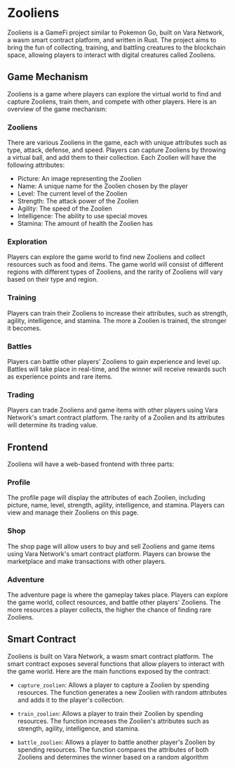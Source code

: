# Zooliens

Zooliens is a GameFi project similar to Pokemon Go, built on Vara Network, a
wasm smart contract platform, and written in Rust. The project aims to bring the
fun of collecting, training, and battling creatures to the blockchain space,
allowing players to interact with digital creatures called Zooliens.

## Game Mechanism

Zooliens is a game where players can explore the virtual world to find and
capture Zooliens, train them, and compete with other players. Here is an
overview of the game mechanism:

### Zooliens

There are various Zooliens in the game, each with unique attributes such as
type, attack, defense, and speed. Players can capture Zooliens by throwing a
virtual ball, and add them to their collection. Each Zoolien will have the
following attributes:

- Picture: An image representing the Zoolien
- Name: A unique name for the Zoolien chosen by the player
- Level: The current level of the Zoolien
- Strength: The attack power of the Zoolien
- Agility: The speed of the Zoolien
- Intelligence: The ability to use special moves
- Stamina: The amount of health the Zoolien has

### Exploration

Players can explore the game world to find new Zooliens and collect resources
such as food and items. The game world will consist of different regions with
different types of Zooliens, and the rarity of Zooliens will vary based on their
type and region.

### Training

Players can train their Zooliens to increase their attributes, such as strength,
agility, intelligence, and stamina. The more a Zoolien is trained, the stronger
it becomes.

### Battles

Players can battle other players' Zooliens to gain experience and level up.
Battles will take place in real-time, and the winner will receive rewards such
as experience points and rare items.

### Trading

Players can trade Zooliens and game items with other players using Vara
Network's smart contract platform. The rarity of a Zoolien and its attributes
will determine its trading value.

## Frontend

Zooliens will have a web-based frontend with three parts:

### Profile

The profile page will display the attributes of each Zoolien, including picture,
name, level, strength, agility, intelligence, and stamina. Players can view and
manage their Zooliens on this page.

### Shop

The shop page will allow users to buy and sell Zooliens and game items using
Vara Network's smart contract platform. Players can browse the marketplace and
make transactions with other players.

### Adventure

The adventure page is where the gameplay takes place. Players can explore the
game world, collect resources, and battle other players' Zooliens. The more
resources a player collects, the higher the chance of finding rare Zooliens.

## Smart Contract

Zooliens is built on Vara Network, a wasm smart contract platform. The smart
contract exposes several functions that allow players to interact with the game
world. Here are the main functions exposed by the contract:

- `capture_zoolien`: Allows a player to capture a Zoolien by spending resources.
  The function generates a new Zoolien with random attributes and adds it to the
  player's collection.

- `train_zoolien`: Allows a player to train their Zoolien by spending resources.
  The function increases the Zoolien's attributes such as strength, agility,
  intelligence, and stamina.

- `battle_zoolien`: Allows a player to battle another player's Zoolien by
  spending resources. The function compares the attributes of both Zooliens and
  determines the winner based on a random algorithm
